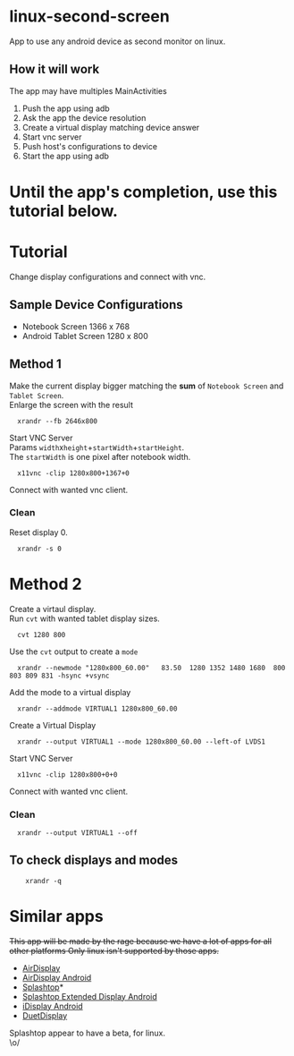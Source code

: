 # linux-second-screen
App to use any android device as second monitor on linux.

## How it will work
The app may have multiples MainActivities   
1. Push the app using adb   
3. Ask the app the device resolution   
4. Create a virtual display matching device answer   
5. Start vnc server   
6. Push host's configurations to device   
7. Start the app using adb   

# Until the app's completion, use this tutorial below.

# Tutorial
Change display configurations and connect with vnc.

## Sample Device Configurations
* Notebook Screen		        1366 x 768
* Android Tablet Screen			1280 x 800

## Method 1
Make the current display bigger matching the **sum** of `Notebook Screen` and `Tablet Screen`.   
Enlarge the screen with the result

      xrandr --fb 2646x800
		  
Start VNC Server   
Params `width`x`height`+`startWidth`+`startHeight`.   
The `startWidth` is one pixel after notebook width.

      x11vnc -clip 1280x800+1367+0

Connect with wanted vnc client.

### Clean
Reset display 0.

      xrandr -s 0


# Method 2
Create a virtaul display.   
Run `cvt` with wanted tablet display sizes.

      cvt 1280 800

Use the `cvt` output to create a `mode`

      xrandr --newmode "1280x800_60.00"   83.50  1280 1352 1480 1680  800 803 809 831 -hsync +vsync

Add the mode to a virtual display

      xrandr --addmode VIRTUAL1 1280x800_60.00

Create a Virtual Display

      xrandr --output VIRTUAL1 --mode 1280x800_60.00 --left-of LVDS1

Start VNC Server

      x11vnc -clip 1280x800+0+0

Connect with wanted vnc client.

### Clean

      xrandr --output VIRTUAL1 --off


## To check displays and modes
		xrandr -q



# Similar apps
~~This app will be made by the rage because we have a lot of apps for all other platforms
Only linux isn't supported by those apps.~~   
* [AirDisplay](https://avatron.com/applications/air-display/)
* [AirDisplay Android](https://play.google.com/store/apps/details?id=com.avatron.airdisplay)
* [Splashtop](http://www.splashtop.com/downloads)*
* [Splashtop Extended Display Android](https://play.google.com/store/apps/details?id=com.splashtop.remote.xdisplay)
* [iDisplay Android](https://play.google.com/store/apps/details?id=com.idisplay.virtualscreen)
* [DuetDisplay](http://www.duetdisplay.com/)


Splashtop appear to have a beta, for linux.   
\o/
